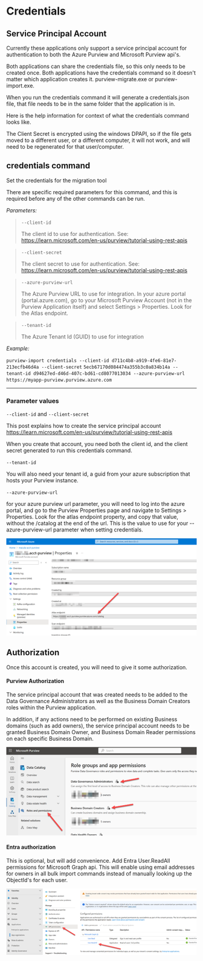 # Credentials

## Service Principal Account

Currently these applications only support a service principal account for authentication to both the Azure Purview and Microsoft Purview api's.

Both applications can share the credentials file, so this only needs to be created once.  Both applications have the credentials command so it doesn't matter which application creates it.  purview-migrate.exe or purview-import.exe.

When you run the credentials command it will generate a credentials.json file, that file needs to be in the same folder that the application is in.

Here is the help information for context of what the credentials command looks like.

The Client Secret is encrypted using the windows DPAPI, so if the file gets moved to a different user, or a different computer, it will not work, and will need to be regenerated for that user/computer.

## credentials command

Set the credentials for the migration tool

There are specific required parameters for this command, and this is required before any of the other commands can be run.

*Parameters:*

> `--client-id`
>
> The client id to use for authentication. See: https://learn.microsoft.com/en-us/purview/tutorial-using-rest-apis

> `--client-secret`
>
> The client secret to use for authentication. See: https://learn.microsoft.com/en-us/purview/tutorial-using-rest-apis

> `--azure-purview-url`
>
> The Azure Purview URL to use for integration. In your azure portal (portal.azure.com), go to your Microsoft Purview Account (not in the Purview Application itself) and select Settings > Properties.  Look for the Atlas endpoint.

> `--tenant-id`
>
> The Azure Tenant Id (GUID) to use for integration

*Example:*

`purview-import credentials --client-id d711c4b8-a919-4fe6-81e7-213ecfb46d4a --client-secret`
`5ecb67170d084474a355b3c0a834b14a --tenant-id d94627ed-d46d-407c-bd61-cd8077013034 --azure-purview-url`
`https://myapp-purview.purview.azure.com`

------

### Parameter values

`--client-id` and `--client-secret`

This post explains how to create the service principal account https://learn.microsoft.com/en-us/purview/tutorial-using-rest-apis

When you create that account, you need both the client id, and the client secret generated to run this credentials command.

`--tenant-id`

You will also need your tenant id, a guid from your azure subscription that hosts your Purview instance.

 `--azure-purview-url`

for your azure purview url parameter, you will need to log into the azure portal, and go to the Purview Properties page and navigate to Settings > Properties.  Look for the atlas endpoint property, and copy that value, without the /catalog at the end of the url.  This is the value to use for your --azure-purview-url parameter when setting credentials.

![image-20240831094342664](./portalpurivew.png)



## Authorization

Once this account is created, you will need to give it some authorization.

#### Purview Authorization

The service principal account that was created needs to be added to the Data Governance Administrators as well as the Business Domain Creators roles within the Purview application.

In addition, if any actions need to be performed on existing Business domains (such as add owners), the service  principal account needs to be granted Business Domain Owner, and Business Domain Reader permissions on each specific Business Domain.

![image-20240831093248987](./purviewpermissions.png)

#### Entra authorization

This is optional, but will add convenience. Add Entra User.ReadAll permissions for Microsoft Graph api. This will enable using email addresses for owners in all bulk import commands instead of manually looking up the ObjectId's for each user.

![image-20240831085953141](./entrapermissions.png)
